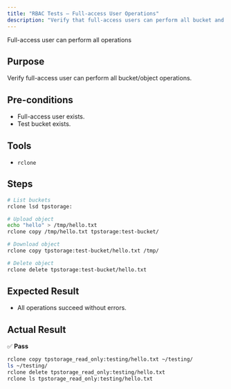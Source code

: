 ```yaml
---
title: "RBAC Tests — Full-access User Operations"
description: "Verify that full-access users can perform all bucket and object operations without restriction."
---
```

Full-access user can perform all operations

## Purpose
Verify full-access user can perform all bucket/object operations.

## Pre-conditions

* Full-access user exists.
* Test bucket exists.

## Tools

* `rclone`

## Steps

```bash
# List buckets
rclone lsd tpstorage:

# Upload object
echo "hello" > /tmp/hello.txt
rclone copy /tmp/hello.txt tpstorage:test-bucket/

# Download object
rclone copy tpstorage:test-bucket/hello.txt /tmp/

# Delete object
rclone delete tpstorage:test-bucket/hello.txt
````

## Expected Result

* All operations succeed without errors.

## Actual Result

✅ **Pass**

```bash
rclone copy tpstorage_read_only:testing/hello.txt ~/testing/
ls ~/testing/
rclone delete tpstorage_read_only:testing/hello.txt
rclone ls tpstorage_read_only:testing/hello.txt
```